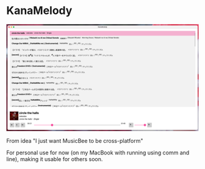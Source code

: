 # KanaMelody

![Screenshot](Assets/screenshot.png)

From idea "I just want MusicBee to be cross-platform"

For personal use for now (on my MacBook with running using comm and line), making it usable for others soon.